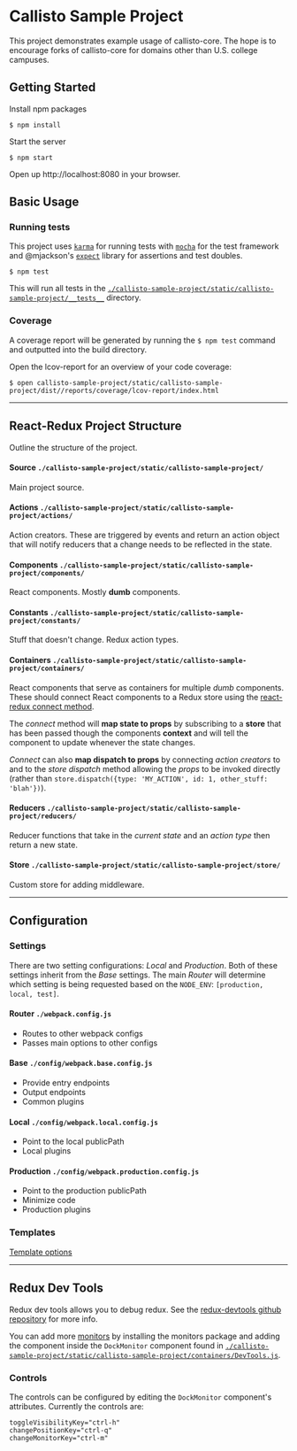 Callisto Sample Project
===============================
This project demonstrates example usage of callisto-core. The hope is to encourage forks of callisto-core for domains other than U.S. college campuses.


Getting Started
---------------

Install npm packages

    $ npm install

Start the server

    $ npm start


Open up http://localhost:8080 in your browser.


Basic Usage
-----------

### Running tests
This project uses [`karma`][karma] for running tests with [`mocha`][mocha] for the test framework and @mjackson's [`expect`][expect] library for assertions and test doubles.

    $ npm test

This will run all tests in the [`./callisto-sample-project/static/callisto-sample-project/__tests__`][test-dir] directory.

### Coverage

A coverage report will be generated by running the `$ npm test` command and outputted into the build directory.

Open the lcov-report for an overview of your code coverage:

    $ open callisto-sample-project/static/callisto-sample-project/dist//reports/coverage/lcov-report/index.html


---------------------------------


React-Redux Project Structure
-----------------------------
Outline the structure of the project.

#### Source `./callisto-sample-project/static/callisto-sample-project/`
Main project source.

#### Actions `./callisto-sample-project/static/callisto-sample-project/actions/`
Action creators. These are triggered by events and return an action object that will notify reducers that a change needs to be reflected in the state.

#### Components `./callisto-sample-project/static/callisto-sample-project/components/`
React components. Mostly __dumb__ components.

#### Constants `./callisto-sample-project/static/callisto-sample-project/constants/`
Stuff that doesn't change. Redux action types.

#### Containers `./callisto-sample-project/static/callisto-sample-project/containers/`
React components that serve as containers for multiple _dumb_ components. These should connect React components to a Redux store using the [react-redux connect method](https://github.com/reactjs/react-redux/blob/253ce8b3068d9d9bfe55f70a6f18a5fde313b326/docs/api.md#connectmapstatetoprops-mapdispatchtoprops-mergeprops-options).

The _connect_ method will __map state to props__ by subscribing to a __store__ that has been passed though the components __context__ and will tell the component to update whenever the state changes.

_Connect_ can also __map dispatch to props__ by connecting _action creators_ to and to the _store dispatch_ method allowing the _props_ to be invoked directly (rather than `store.dispatch({type: 'MY_ACTION', id: 1, other_stuff: 'blah'})`).

#### Reducers `./callisto-sample-project/static/callisto-sample-project/reducers/`
Reducer functions that take in the _current state_ and an _action type_ then return a new state.

#### Store `./callisto-sample-project/static/callisto-sample-project/store/`
Custom store for adding middleware.


---------------------------------


Configuration
-------------

### Settings
There are two setting configurations: _Local_ and _Production_. Both of these settings inherit from the _Base_ settings. The main _Router_ will determine which setting is being requested based on the `NODE_ENV`: `[production, local, test]`.

#### Router `./webpack.config.js`
* Routes to other webpack configs
* Passes main options to other configs

#### Base `./config/webpack.base.config.js`
* Provide entry endpoints
* Output endpoints
* Common plugins

#### Local `./config/webpack.local.config.js`
* Point to the local publicPath
* Local plugins

#### Production `./config/webpack.production.config.js`
* Point to the production publicPath
* Minimize code
* Production plugins


### Templates
[Template options](https://github.com/jaketrent/html-webpack-template/blob/faac42d0720d52b444e65aa9a151e0ad8504effc/README.md#basic-usage)


-----------------------------------

Redux Dev Tools
---------------
Redux dev tools allows you to debug redux. See the [redux-devtools github repository](https://github.com/gaearon/redux-devtools) for more info.

You can add more [monitors](https://github.com/gaearon/redux-devtools/blob/a21905cbdeb22fc67c3f16caa8752cb5b4133b32/README.md#custom-monitors) by installing the monitors package and adding the component inside the `DockMonitor` component found in [`./callisto-sample-project/static/callisto-sample-project/containers/DevTools.js`](containers/DevTools.js).

### Controls
The controls can be configured by editing the `DockMonitor` component's attributes. Currently the controls are:

    toggleVisibilityKey="ctrl-h"
    changePositionKey="ctrl-q"
    changeMonitorKey="ctrl-m"


<!-- references -->
[karma]: https://github.com/karma-runner/karma
[mocha]: https://github.com/mochajs/mocha
[expect]: https://github.com/mjackson/expect

[test-dir]: /callisto-sample-project/static/callisto-sample-project/__tests__/
